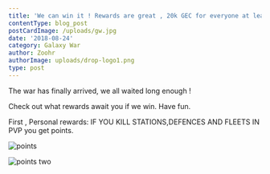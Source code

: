 ```yaml
---
title: 'We can win it ! Rewards are great , 20k GEC for everyone at least.'
contentType: blog_post
postCardImage: /uploads/gw.jpg
date: '2018-08-24'
category: Galaxy War
author: Zoohr
authorImage: uploads/drop-logo1.png
type: post
---
```

The war has finally arrived, we all waited long enough !

Check out what rewards await you if we win. Have fun.

First , Personal rewards:  IF YOU KILL STATIONS,DEFENCES AND FLEETS IN PVP you get points.

![points](/uploads/20180805_111637.jpg)

![points two](/uploads/20180805_111647.jpg)
